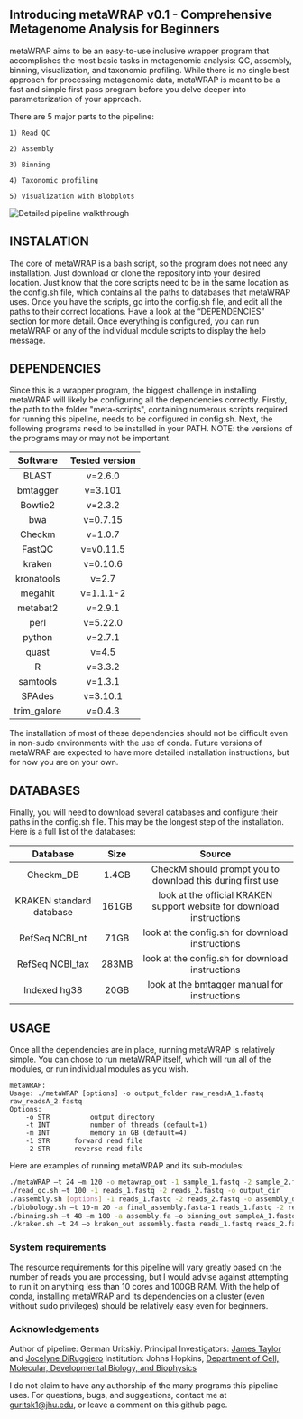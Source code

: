 ## Introducing metaWRAP v0.1 - Comprehensive Metagenome Analysis for Beginners


 metaWRAP aims to be an easy-to-use inclusive wrapper program that accomplishes the most basic tasks in metagenomic analysis: QC, assembly, binning, visualization, and taxonomic profiling. While there is no single best approach for processing metagenomic data, metaWRAP is meant to be a fast and simple first pass program before you delve deeper into parameterization of your approach.
  
  There are 5 major parts to the pipeline:
  
    1) Read QC
    
    2) Assembly
    
    3) Binning
    
    4) Taxonomic profiling
    
    5) Visualization with Blobplots
    
    
  ![Detailed pipeline walkthrough](http://i.imgur.com/D1bOqLp.png)

  
## INSTALATION

 The core of metaWRAP is a bash script, so the program does not need any installation. Just download or clone the repository into your desired location. Just know that the core scripts need to be in the same location as the config.sh file, which contains all the paths to databases that metaWRAP uses. Once you have the scripts, go into the config.sh file, and edit all the paths to their correct locations. Have a look at the “DEPENDENCIES” section for more detail. Once everything is configured, you can run metaWRAP or any of the individual module scripts to display the help message.


## DEPENDENCIES

  Since this is a wrapper program, the biggest challenge in installing metaWRAP will likely be configuring all the dependencies correctly. Firstly, the path to the folder "meta-scripts", containing numerous scripts required for running this pipeline, needs to be configured in config.sh. Next, the following programs need to be installed in your PATH. NOTE: the versions of the programs may or may not be important.

|    Software     | Tested version  |
|:---------------:|:---------------:| 
|    BLAST        |    v=2.6.0      |
|    bmtagger     |    v=3.101      |
|    Bowtie2      |    v=2.3.2      |
|    bwa          |    v=0.7.15     |
|    Checkm       |    v=1.0.7      |
|    FastQC       |    v=v0.11.5    |
|    kraken       |    v=0.10.6     |
|    kronatools   |    v=2.7        |
|    megahit      |    v=1.1.1-2    |
|    metabat2     |    v=2.9.1      |
|    perl         |    v=5.22.0     |
|    python       |    v=2.7.1      |
|    quast        |    v=4.5        |
|    R            |    v=3.3.2      |
|    samtools     |    v=1.3.1      |
|    SPAdes       |    v=3.10.1     |
|    trim_galore  |    v=0.4.3      |

 The installation of most of these dependencies should not be difficult even in non-sudo environments with the use of conda. Future versions of metaWRAP are expected to have more detailed installation instructions, but for now you are on your own.


## DATABASES

Finally, you will need to download several databases and configure their paths in the config.sh file. This may be the longest step of the installation. Here is a full list of the databases:

|    Database     | Size  | Source |
|:---------------:|:---------------:|:-----:| 
|Checkm_DB		 |1.4GB| 	CheckM should prompt you to download this during first use	|
|KRAKEN standard database|161GB | 	look at the official KRAKEN support website for download instructions 		|
|RefSeq NCBI_nt 	|71GB | 	look at the config.sh for download instructions					|
|RefSeq NCBI_tax 	|283MB | 	look at the config.sh for download instructions					|
|Indexed hg38  		|  20GB | 	look at the bmtagger manual for instructions					|


## USAGE

Once all the dependencies are in place, running metaWRAP is relatively simple. You can chose to run metaWRAP itself, which will run all of the modules, or run individual modules as you wish. 

```
metaWRAP:
Usage: ./metaWRAP [options] -o output_folder raw_readsA_1.fastq raw_readsA_2.fastq
Options:
	-o STR          output directory
	-t INT          number of threads (default=1)
	-m INT          memory in GB (default=4)
	-1 STR		forward read file
	-2 STR		reverse read file
```


Here are examples of running metaWRAP and its sub-modules:
```bash
./metaWRAP –t 24 –m 120 -o metawrap_out -1 sample_1.fastq -2 sample_2.fastq 
./read_qc.sh –t 100 -1 reads_1.fastq -2 reads_2.fastq -o output_dir
./assembly.sh [options] -1 reads_1.fastq -2 reads_2.fastq -o assembly_dir -t 120 -m 800
./blobology.sh –t 10-m 20 -a final_assembly.fasta-1 reads_1.fastq -2 reads_2.fastq –o blobology_out
./binning.sh –t 48 –m 100 -a assembly.fa –o binning_out sampleA_1.fastq sampleA_2.fastq sampleX_1.fastq sampleX_2.fastq
./kraken.sh –t 24 –o kraken_out assembly.fasta reads_1.fastq reads_2.fastq
```


###  System requirements
 The resource requirements for this pipeline will vary greatly based on the number of reads you are processing, but I would advise against attempting to run it on anything less than 10 cores and 100GB RAM. With the help of conda, installing metaWRAP and its dependencies on a cluster (even without sudo privileges) should be relatively easy even for beginners.


### Acknowledgements
Author of pipeline: German Uritskiy.
Principal Investigators: [James Taylor](http://bio.jhu.edu/directory/james-taylor/) and [Jocelyne DiRuggiero](http://bio.jhu.edu/directory/jocelyne-diruggiero/)
Institution: Johns Hopkins, [Department of Cell, Molecular, Developmental Biology, and Biophysics](http://cmdb.jhu.edu/) 

I do not claim to have any authorship of the many programs this pipeline uses. For questions, bugs, and suggestions, contact me at guritsk1@jhu.edu, or leave a comment on this github page.


